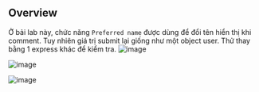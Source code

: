 ## Overview  
Ở bải lab này, chức năng `Preferred name` được dùng để đổi tên hiển thị khi comment. Tuy nhiên giá trị submit lại giống như một object user. Thử thay bằng 1 express
khác để kiểm tra. 
![image](https://user-images.githubusercontent.com/22276823/126867408-abfa77b5-1038-49eb-aac9-6e51ec226896.png)  

![image](https://user-images.githubusercontent.com/22276823/126867468-9764d8df-61b9-40a9-a977-148814f5e60b.png)  

![image](https://user-images.githubusercontent.com/22276823/126867508-4a927355-2586-4257-894b-a79baf5b1b17.png)  

